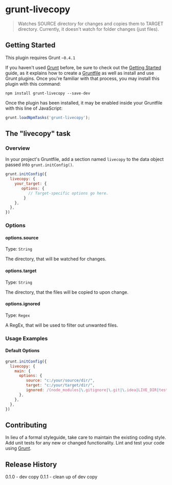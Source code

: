 # grunt-livecopy

> Watches SOURCE directory for changes and copies them to TARGET directory. Currently, it doesn't watch for folder changes (just files).

## Getting Started
This plugin requires Grunt `~0.4.1`

If you haven't used [Grunt](http://gruntjs.com/) before, be sure to check out the [Getting Started](http://gruntjs.com/getting-started) guide, as it explains how to create a [Gruntfile](http://gruntjs.com/sample-gruntfile) as well as install and use Grunt plugins. Once you're familiar with that process, you may install this plugin with this command:

```shell
npm install grunt-livecopy --save-dev
```

Once the plugin has been installed, it may be enabled inside your Gruntfile with this line of JavaScript:

```js
grunt.loadNpmTasks('grunt-livecopy');
```

## The "livecopy" task

### Overview
In your project's Gruntfile, add a section named `livecopy` to the data object passed into `grunt.initConfig()`.

```js
grunt.initConfig({
  livecopy: {
    your_target: {
       options: {
          // Target-specific options go here.
        }
    },
  },
})
```

### Options

#### options.source
Type: `String`

The directory, that will be watched for changes.

#### options.target
Type: `String`

The directory, that the files will be copied to upon change.

#### options.ignored
Type: `Regex`

A RegEx, that will be used to filter out unwanted files.

### Usage Examples

#### Default Options


```js
grunt.initConfig({
  livecopy: {
    main: {
      options: {
         source: "c:/your/source/dir/",
         target: "c:/your/target/dir/",
         ignored: /(node_modules|\.gitignore|\.git|\.idea|LIVE_DIR|test|package\.json|\.bowerrc|\.editorconfig\.jshintrc|bower\.json|Gruntfile\.js|\.svn|robots\.txt|htaccess|favicon\.ico|jb_bak|jb_old)/
      },
    },
  },
})
```

## Contributing
In lieu of a formal styleguide, take care to maintain the existing coding style. Add unit tests for any new or changed functionality. Lint and test your code using [Grunt](http://gruntjs.com/).

## Release History
0.1.0 - dev copy
0.1.1 - clean up of dev copy
